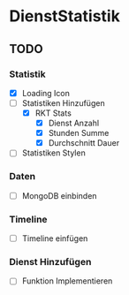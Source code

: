 # DienstStatistik

## TODO

### Statistik

- [x] Loading Icon
- [ ] Statistiken Hinzufügen
  - [x] RKT Stats
    - [x] Dienst Anzahl
    - [x] Stunden Summe
    - [x] Durchschnitt Dauer
- [ ] Statistiken Stylen

### Daten

- [ ] MongoDB einbinden

### Timeline

- [ ] Timeline einfügen

### Dienst Hinzufügen

- [ ] Funktion Implementieren

